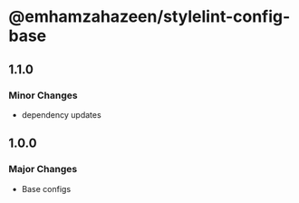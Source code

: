 # @emhamzahazeen/stylelint-config-base

## 1.1.0

### Minor Changes

- dependency updates

## 1.0.0

### Major Changes

- Base configs
